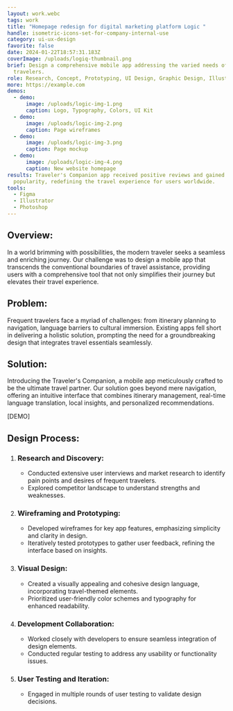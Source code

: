 ```yaml
---
layout: work.webc
tags: work
title: "Homepage redesign for digital marketing platform Logic "
handle: isometric-icons-set-for-company-internal-use
category: ui-ux-design
favorite: false
date: 2024-01-22T18:57:31.183Z
coverImage: /uploads/logiq-thumbnail.png
brief: Design a comprehensive mobile app addressing the varied needs of modern
  travelers.
role: Research, Concept, Prototyping, UI Design, Graphic Design, Illustration.
more: https://example.com
demos:
  - demo:
      image: /uploads/logic-img-1.png
      caption: Logo, Typography, Colors, UI Kit
  - demo:
      image: /uploads/logic-img-2.png
      caption: Page wireframes
  - demo:
      image: /uploads/logic-img-3.png
      caption: Page mockup
  - demo:
      image: /uploads/logic-img-4.png
      caption: New website homepage
results: Traveler's Companion app received positive reviews and gained
  popularity, redefining the travel experience for users worldwide.
tools:
  - Figma
  - Illustrator
  - Photoshop
---
```

## Overview:

In a world brimming with possibilities, the modern traveler seeks a seamless and enriching journey. Our challenge was to design a mobile app that transcends the conventional boundaries of travel assistance, providing users with a comprehensive tool that not only simplifies their journey but elevates their travel experience.

## Problem:

Frequent travelers face a myriad of challenges: from itinerary planning to navigation, language barriers to cultural immersion. Existing apps fell short in delivering a holistic solution, prompting the need for a groundbreaking design that integrates travel essentials seamlessly.

## Solution:

Introducing the Traveler's Companion, a mobile app meticulously crafted to be the ultimate travel partner. Our solution goes beyond mere navigation, offering an intuitive interface that combines itinerary management, real-time language translation, local insights, and personalized recommendations.

\[DEMO]

## Design Process:

1. ### Research and Discovery:

   * Conducted extensive user interviews and market research to identify pain points and desires of frequent travelers.
   * Explored competitor landscape to understand strengths and weaknesses.
2. ### Wireframing and Prototyping:

   * Developed wireframes for key app features, emphasizing simplicity and clarity in design.
   * Iteratively tested prototypes to gather user feedback, refining the interface based on insights.
3. ### Visual Design:

   * Created a visually appealing and cohesive design language, incorporating travel-themed elements.
   * Prioritized user-friendly color schemes and typography for enhanced readability.
4. ### Development Collaboration:

   * Worked closely with developers to ensure seamless integration of design elements.
   * Conducted regular testing to address any usability or functionality issues.
5. ### User Testing and Iteration:

   * Engaged in multiple rounds of user testing to validate design decisions.